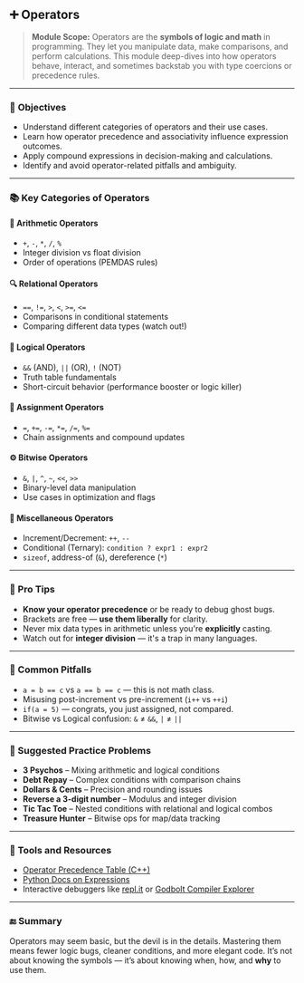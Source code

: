 ## ➕ Operators

> **Module Scope:**
> Operators are the **symbols of logic and math** in programming. They let you manipulate data, make comparisons, and perform calculations. This module deep-dives into how operators behave, interact, and sometimes backstab you with type coercions or precedence rules.

---

### 🎯 **Objectives**

* Understand different categories of operators and their use cases.
* Learn how operator precedence and associativity influence expression outcomes.
* Apply compound expressions in decision-making and calculations.
* Identify and avoid operator-related pitfalls and ambiguity.

---

### 📚 **Key Categories of Operators**

#### 🔢 Arithmetic Operators

* `+`, `-`, `*`, `/`, `%`
* Integer division vs float division
* Order of operations (PEMDAS rules)

#### 🔍 Relational Operators

* `==`, `!=`, `>`, `<`, `>=`, `<=`
* Comparisons in conditional statements
* Comparing different data types (watch out!)

#### 🧠 Logical Operators

* `&&` (AND), `||` (OR), `!` (NOT)
* Truth table fundamentals
* Short-circuit behavior (performance booster or logic killer)

#### 🧮 Assignment Operators

* `=`, `+=`, `-=`, `*=`, `/=`, `%=`
* Chain assignments and compound updates

#### ⚙️ Bitwise Operators

* `&`, `|`, `^`, `~`, `<<`, `>>`
* Binary-level data manipulation
* Use cases in optimization and flags

#### 🧾 Miscellaneous Operators

* Increment/Decrement: `++`, `--`
* Conditional (Ternary): `condition ? expr1 : expr2`
* `sizeof`, address-of (`&`), dereference (`*`)

---

### 🧠 Pro Tips

* **Know your operator precedence** or be ready to debug ghost bugs.
* Brackets are free — **use them liberally** for clarity.
* Never mix data types in arithmetic unless you're **explicitly** casting.
* Watch out for **integer division** — it's a trap in many languages.

---

### 🚧 Common Pitfalls

* `a = b == c` vs `a == b == c` — this is not math class.
* Misusing post-increment vs pre-increment (`i++` vs `++i`)
* `if(a = 5)` — congrats, you just assigned, not compared.
* Bitwise vs Logical confusion: `&` ≠ `&&`, `|` ≠ `||`

---

### 🧪 Suggested Practice Problems

* **3 Psychos** – Mixing arithmetic and logical conditions
* **Debt Repay** – Complex conditions with comparison chains
* **Dollars & Cents** – Precision and rounding issues
* **Reverse a 3-digit number** – Modulus and integer division
* **Tic Tac Toe** – Nested conditions with relational and logical combos
* **Treasure Hunter** – Bitwise ops for map/data tracking

---

### 🧰 Tools and Resources

* [Operator Precedence Table (C++)](https://en.cppreference.com/w/cpp/language/operator_precedence)
* [Python Docs on Expressions](https://docs.python.org/3/reference/expressions.html)
* Interactive debuggers like [repl.it](https://replit.com/) or [Godbolt Compiler Explorer](https://godbolt.org/)

---

### 🔚 Summary

Operators may seem basic, but the devil is in the details. Mastering them means fewer logic bugs, cleaner conditions, and more elegant code. It’s not about knowing the symbols — it’s about knowing when, how, and **why** to use them.

